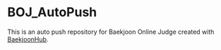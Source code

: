# BOJ_AutoPush
This is an auto push repository for Baekjoon Online Judge created with [BaekjoonHub](https://github.com/BaekjoonHub/BaekjoonHub).
